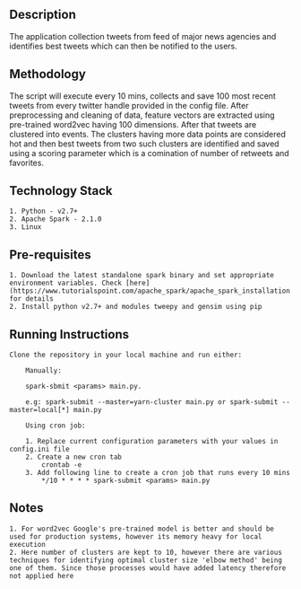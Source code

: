 ## Description

The application collection tweets from feed of major news agencies and identifies best tweets which can then be notified to the users.

## Methodology

The script will execute every 10 mins, collects and save 100 most recent tweets from every twitter handle provided in the config file. After preprocessing and cleaning of data, feature vectors are extracted using pre-trained word2vec having 100 dimensions. After that tweets are clustered into events. The clusters having more data points are considered hot and then best tweets from two such clusters are identified and saved using a scoring parameter which is a comination of number of retweets and favorites.


## Technology Stack
	
	1. Python - v2.7+
	2. Apache Spark - 2.1.0
	3. Linux

## Pre-requisites

	1. Download the latest standalone spark binary and set appropriate environment variables. Check [here](https://www.tutorialspoint.com/apache_spark/apache_spark_installation.htm) for details
	2. Install python v2.7+ and modules tweepy and gensim using pip


## Running Instructions

	Clone the repository in your local machine and run either: 

		Manually:

		spark-sbmit <params> main.py.

		e.g: spark-submit --master=yarn-cluster main.py or spark-submit --master=local[*] main.py

		Using cron job:
		
		1. Replace current configuration parameters with your values in config.ini file
		2. Create a new cron tab
			crontab -e 
		3. Add following line to create a cron job that runs every 10 mins 
			*/10 * * * * spark-submit <params> main.py

## Notes

	1. For word2vec Google's pre-trained model is better and should be used for production systems, however its memory heavy for local execution
	2. Here number of clusters are kept to 10, however there are various techniques for identifying optimal cluster size 'elbow method' being one of them. Since those processes would have added latency therefore not applied here
